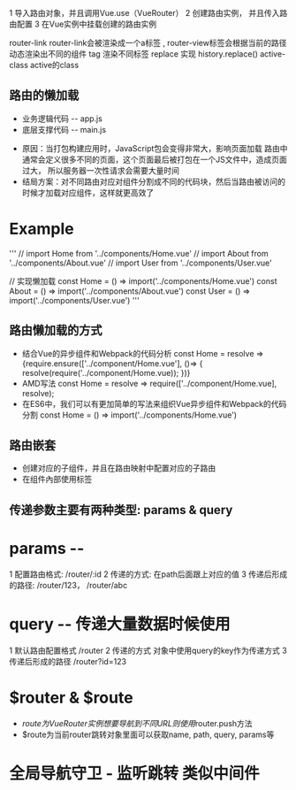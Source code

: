 1 导入路由对象，并且调用Vue.use（VueRouter）
2 创建路由实例， 并且传入路由配置
3 在Vue实例中挂载创建的路由实例

 router-link
 router-link会被渲染成一个a标签 , router-view标签会根据当前的路径动态渲染出不同的组件
 tag 渲染不同标签
 replace 实现 history.replace()
 active-class active的class


## 路由的懒加载
* 业务逻辑代码 -- app.js
* 底层支撑代码 -- main.js
- 原因：当打包构建应用时，JavaScript包会变得非常大，影响页面加载
        路由中通常会定义很多不同的页面，这个页面最后被打包在一个JS文件中，造成页面过大，
        所以服务器一次性请求会需要大量时间
- 结局方案：对不同路由对应对组件分割成不同的代码块，然后当路由被访问的时候才加载对应组件，这样就更高效了

# Example
'''
// import Home from '../components/Home.vue'
// import About from '../components/About.vue'
// import User from '../components/User.vue'

// 实现懒加载
const Home = () => import('../components/Home.vue')
const About = () => import('../components/About.vue')
const User = () => import('../components/User.vue')
'''
## 路由懒加载的方式
* 结合Vue的异步组件和Webpack的代码分析
  const Home = resolve => {require.ensure(['../component/Home.vue'], ()=>
    {
      resolve(require('../component/Home.vue));
    })}
* AMD写法
  const Home = resolve => require(['../component/Home.vue], resolve);
* 在ES6中，我们可以有更加简单的写法来组织Vue异步组件和Webpack的代码分割
  const Home = () => import('../components/Home.vue')

## 路由嵌套
* 创建对应的子组件，并且在路由映射中配置对应的子路由
* 在组件內部使用<router-view>标签
## 传递参数主要有两种类型: params & query
# params --
  1 配置路由格式: /router/:id
  2 传递的方式: 在path后面跟上对应的值
  3 传递后形成的路径: /router/123， /router/abc
# query -- 传递大量数据时候使用
  1 默认路由配置格式 /router
  2 传递的方式 对象中使用query的key作为传递方式
  3 传递后形成的路径 /router?id=123
# $router & $route
  - $route为VueRouter实例 想要导航到不同URL 则使用$router.push方法
  - $route为当前router跳转对象里面可以获取name, path, query, params等
# 全局导航守卫 - 监听跳转 类似中间件
